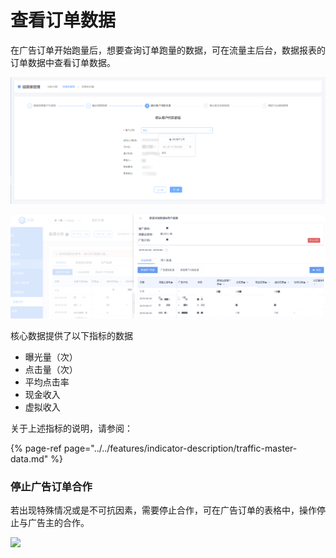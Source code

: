 # 查看订单数据

在广告订单开始跑量后，想要查询订单跑量的数据，可在流量主后台，数据报表的订单数据中查看订单数据。

![](../../.gitbook/assets/image%20%28212%29.png)

![](../../.gitbook/assets/image%20%28144%29.png)

核心数据提供了以下指标的数据

* 曝光量（次）
* 点击量（次）
* 平均点击率
* 现金收入
* 虚拟收入

关于上述指标的说明，请参阅：

{% page-ref page="../../features/indicator-description/traffic-master-data.md" %}

### **停止广告订单合作**

若出现特殊情况或是不可抗因素，需要停止合作，可在广告订单的表格中，操作停止与广告主的合作。

![](https://cdn.nlark.com/yuque/0/2019/png/254569/1557217995596-e211a836-0b87-4b2e-a4ad-628a6c0c9e5b.png?x-oss-process=image/resize,w_2000)



